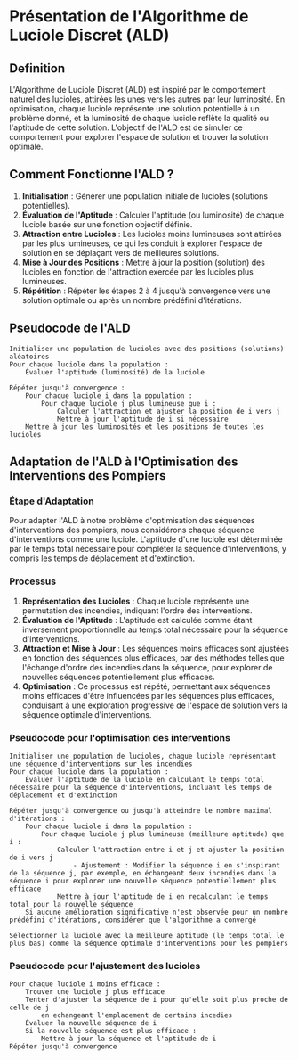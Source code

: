 # Présentation de l'Algorithme de Luciole Discret (ALD)

## Definition

L'Algorithme de Luciole Discret (ALD) est inspiré par le comportement naturel des lucioles, attirées les unes vers les autres par leur luminosité. En optimisation, chaque luciole représente une solution potentielle à un problème donné, et la luminosité de chaque luciole reflète la qualité ou l'aptitude de cette solution. L'objectif de l'ALD est de simuler ce comportement pour explorer l'espace de solution et trouver la solution optimale.

## Comment Fonctionne l'ALD ?

1. **Initialisation** : Générer une population initiale de lucioles (solutions potentielles).
2. **Évaluation de l'Aptitude** : Calculer l'aptitude (ou luminosité) de chaque luciole basée sur une fonction objectif définie.
3. **Attraction entre Lucioles** : Les lucioles moins lumineuses sont attirées par les plus lumineuses, ce qui les conduit à explorer l'espace de solution en se déplaçant vers de meilleures solutions.
4. **Mise à Jour des Positions** : Mettre à jour la position (solution) des lucioles en fonction de l'attraction exercée par les lucioles plus lumineuses.
5. **Répétition** : Répéter les étapes 2 à 4 jusqu'à convergence vers une solution optimale ou après un nombre prédéfini d'itérations.

## Pseudocode de l'ALD

```plaintext
Initialiser une population de lucioles avec des positions (solutions) aléatoires
Pour chaque luciole dans la population :
    Évaluer l'aptitude (luminosité) de la luciole

Répéter jusqu'à convergence :
    Pour chaque luciole i dans la population :
        Pour chaque luciole j plus lumineuse que i :
            Calculer l'attraction et ajuster la position de i vers j
            Mettre à jour l'aptitude de i si nécessaire
    Mettre à jour les luminosités et les positions de toutes les lucioles
```

## Adaptation de l'ALD à l'Optimisation des Interventions des Pompiers

### Étape d'Adaptation

Pour adapter l'ALD à notre problème d'optimisation des séquences d'interventions des pompiers, nous considérons chaque séquence d'interventions comme une luciole. L'aptitude d'une luciole est déterminée par le temps total nécessaire pour compléter la séquence d'interventions, y compris les temps de déplacement et d'extinction.

### Processus 

1. **Représentation des Lucioles** : Chaque luciole représente une permutation des incendies, indiquant l'ordre des interventions.
2. **Évaluation de l'Aptitude** : L'aptitude est calculée comme étant inversement proportionnelle au temps total nécessaire pour la séquence d'interventions.
3. **Attraction et Mise à Jour** : Les séquences moins efficaces sont ajustées en fonction des séquences plus efficaces, par des méthodes telles que l'échange d'ordre des incendies dans la séquence, pour explorer de nouvelles séquences potentiellement plus efficaces.
4. **Optimisation** : Ce processus est répété, permettant aux séquences moins efficaces d'être influencées par les séquences plus efficaces, conduisant à une exploration progressive de l'espace de solution vers la séquence optimale d'interventions.

### Pseudocode pour l'optimisation des interventions

```plaintext
Initialiser une population de lucioles, chaque luciole représentant une séquence d'interventions sur les incendies
Pour chaque luciole dans la population :
    Évaluer l'aptitude de la luciole en calculant le temps total nécessaire pour la séquence d'interventions, incluant les temps de déplacement et d'extinction

Répéter jusqu'à convergence ou jusqu'à atteindre le nombre maximal d'itérations :
    Pour chaque luciole i dans la population :
        Pour chaque luciole j plus lumineuse (meilleure aptitude) que i :
            Calculer l'attraction entre i et j et ajuster la position de i vers j
                - Ajustement : Modifier la séquence i en s'inspirant de la séquence j, par exemple, en échangeant deux incendies dans la séquence i pour explorer une nouvelle séquence potentiellement plus efficace
            Mettre à jour l'aptitude de i en recalculant le temps total pour la nouvelle séquence
    Si aucune amélioration significative n'est observée pour un nombre prédéfini d'itérations, considérer que l'algorithme a convergé

Sélectionner la luciole avec la meilleure aptitude (le temps total le plus bas) comme la séquence optimale d'interventions pour les pompiers
```
### Pseudocode pour l'ajustement des lucioles
```plaintext
Pour chaque luciole i moins efficace :
    Trouver une luciole j plus efficace     
    Tenter d'ajuster la séquence de i pour qu'elle soit plus proche de celle de j
        en echangeant l'emplacement de certains incedies
    Évaluer la nouvelle séquence de i
    Si la nouvelle séquence est plus efficace :
        Mettre à jour la séquence et l'aptitude de i
Répéter jusqu'à convergence
```